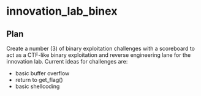 # innovation_lab_binex

## Plan

Create a number (3) of binary exploitation challenges with a scoreboard to act as a CTF-like
binary exploitation and reverse engineering lane for the innovation lab. Current ideas for challenges
are:

- basic buffer overflow
- return to get_flag()
- basic shellcoding
